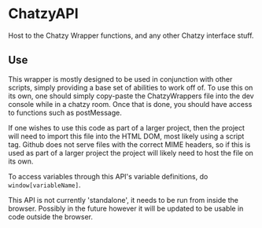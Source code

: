 # ChatzyAPI
Host to the Chatzy Wrapper functions, and any other Chatzy interface stuff.

## Use

This wrapper is mostly designed to be used in conjunction with other scripts, simply providing a base set of abilities to work off of.
To use this on its own, one should simply copy-paste the ChatzyWrappers file into the dev console while in a chatzy room. Once that is done, you should have access to functions such as postMessage.

If one wishes to use this code as part of a larger project, then the project will need to import this file into the HTML DOM, most likely using a script tag. Github does not serve files with the correct MIME headers, so if this is used as part of a larger project the project will likely need to host the file on its own.

To access variables through this API's variable definitions, do `window[variableName]`.

This API is not currently 'standalone', it needs to be run from inside the browser. Possibly in the future however it will be updated to be usable in code outside the browser.